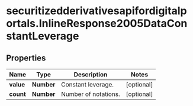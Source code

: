 # securitizedderivativesapifordigitalportals.InlineResponse2005DataConstantLeverage

## Properties

Name | Type | Description | Notes
------------ | ------------- | ------------- | -------------
**value** | **Number** | Constant leverage. | [optional] 
**count** | **Number** | Number of notations. | [optional] 



